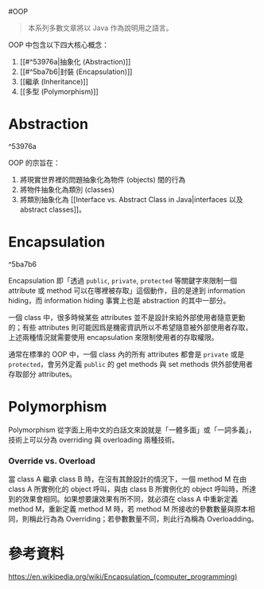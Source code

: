 #OOP 

>本系列多數文章將以 Java 作為說明用之語言。

OOP 中包含以下四大核心概念：

1. [[#^53976a|抽象化 (Abstraction)]]
2. [[#^5ba7b6|封裝 (Encapsulation)]]
3. [[繼承 (Inheritance)]]
4. [[多型 (Polymorphism)]]

# Abstraction

^53976a

OOP 的宗旨在：

1. 將現實世界裡的問題抽象化為物件 (objects) 間的行為
2. 將物件抽象化為類別 (classes)
3. 將類別抽象化為 [[Interface vs. Abstract Class in Java|interfaces 以及 abstract classes]]。

# Encapsulation

^5ba7b6

Encapsulation 即「透過 `public`, `private`, `protected` 等關鍵字來限制一個 attribute 或 method 可以在哪裡被存取」這個動作，目的是達到 information hiding，而 information hiding 事實上也是 abstraction 的其中一部分。

一個 class 中，很多時候某些 attributes 並不是設計來給外部使用者隨意更動的；有些 attributes 則可能因爲是機密資訊所以不希望隨意被外部使用者存取，上述兩種情況就需要使用 encapsulation 來限制使用者的存取權限。

通常在標準的 OOP 中，一個 class 內的所有 attributes 都會是 `private` 或是 `protected`，會另外定義 `public` 的 get methods 與 set methods 供外部使用者存取部分 attributes。

# Polymorphism

Polymorphism 從字面上用中文的白話文來說就是「一體多面」或「一詞多義」，技術上可以分為 overriding 與 overloading 兩種技術。

### Override vs. Overload

當 class A 繼承 class B 時，在沒有其餘設計的情況下，一個 method M 在由 class A 所實例化的 object 呼叫，與由 class B 所實例化的 object 呼叫時，所達到的效果會相同。如果想要讓效果有所不同，就必須在 class A 中重新定義 method M，重新定義 method M 時，若 method M 所接收的參數數量與原本相同，則稱此行為為 Overriding；若參數數量不同，則此行為稱為 Overloadding。



# 參考資料

https://en.wikipedia.org/wiki/Encapsulation_(computer_programming)